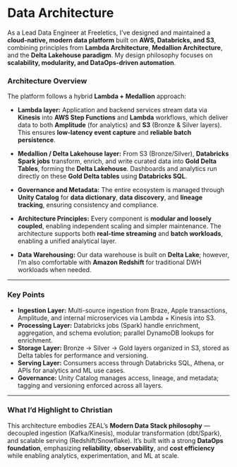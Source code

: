 
# **Data Architecture**

As a Lead Data Engineer at Freeletics, I’ve designed and maintained a **cloud-native, modern data platform** built on **AWS, Databricks, and S3**, combining principles from **Lambda Architecture**, **Medallion Architecture**, and the **Delta Lakehouse paradigm**.
My design philosophy focuses on **scalability, modularity, and DataOps-driven automation**.

### **Architecture Overview**

The platform follows a hybrid **Lambda + Medallion** approach:

* **Lambda layer:**
  Application and backend services stream data via **Kinesis** into **AWS Step Functions** and **Lambda** workflows, which deliver data to both **Amplitude** (for analytics) and **S3** (Bronze & Silver layers).
  This ensures **low-latency event capture** and **reliable batch persistence**.

* **Medallion / Delta Lakehouse layer:**
  From S3 (Bronze/Silver), **Databricks Spark jobs** transform, enrich, and write curated data into **Gold Delta Tables**, forming the **Delta Lakehouse**.
  Dashboards and analytics run directly on these **Gold Delta tables** using **Databricks SQL**.

* **Governance and Metadata:**
  The entire ecosystem is managed through **Unity Catalog** for **data dictionary**, **data discovery**, and **lineage tracking**, ensuring consistency and compliance.

* **Architecture Principles:**
  Every component is **modular and loosely coupled**, enabling independent scaling and simpler maintenance.
  The architecture supports both **real-time streaming** and **batch workloads**, enabling a unified analytical layer.

* **Data Warehousing:**
  Our data warehouse is built on **Delta Lake**; however, I’m also comfortable with **Amazon Redshift** for traditional DWH workloads when needed.

---

### **Key Points**

* **Ingestion Layer:** Multi-source ingestion from Braze, Apple transactions, Amplitude, and internal microservices via Lambda + Kinesis into S3.
* **Processing Layer:** Databricks jobs (Spark) handle enrichment, aggregation, and schema evolution; parallel DynamoDB lookups for enrichment.
* **Storage Layer:** Bronze → Silver → Gold layers organized in S3, stored as Delta tables for performance and versioning.
* **Serving Layer:** Consumers access through Databricks SQL, Athena, or APIs for analytics and ML use cases.
* **Governance:** Unity Catalog manages access, lineage, and metadata; tagging and versioning enforced across all layers.

---

### **What I’d Highlight to Christian**

This architecture embodies ZEAL’s **Modern Data Stack philosophy** — decoupled ingestion (Kafka/Kinesis), modular transformation (dbt/Spark), and scalable serving (Redshift/Snowflake).
It’s built with a strong **DataOps foundation**, emphasizing **reliability**, **observability**, and **cost efficiency** while enabling analytics, experimentation, and ML at scale.

